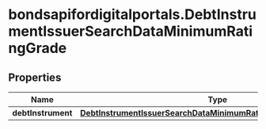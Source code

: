 # bondsapifordigitalportals.DebtInstrumentIssuerSearchDataMinimumRatingGrade

## Properties

Name | Type | Description | Notes
------------ | ------------- | ------------- | -------------
**debtInstrument** | [**DebtInstrumentIssuerSearchDataMinimumRatingGradeDebtInstrument**](DebtInstrumentIssuerSearchDataMinimumRatingGradeDebtInstrument.md) |  | [optional] 


